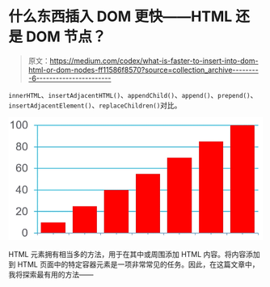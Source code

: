 # 什么东西插入 DOM 更快——HTML 还是 DOM 节点？

> 原文：<https://medium.com/codex/what-is-faster-to-insert-into-dom-html-or-dom-nodes-ff11586f8570?source=collection_archive---------6----------------------->

`innerHTML`、`insertAdjacentHTML()`、`appendChild()`、`append()`、`prepend()`、`insertAdjacentElement()`、`replaceChildren()`对比。

![](img/7b4eccda4f188b9354cf0b0af2ab842d.png)

HTML 元素拥有相当多的方法，用于在其中或周围添加 HTML 内容。将内容添加到 HTML 页面中的特定容器元素是一项非常常见的任务。因此，在这篇文章中，我将探索最有用的方法——